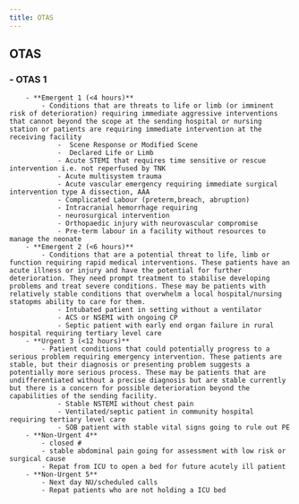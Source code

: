 ```yaml
---
title: OTAS
---
```


## OTAS
### - OTAS 1
        - **Emergent 1 (<4 hours)**
            - Conditions that are threats to life or limb (or imminent risk of deterioration) requiring immediate aggressive interventions that cannot beyond the scope at the sending hospital or nursing station or patients are requiring immediate intervention at the receiving facility
                -  Scene Response or Modified Scene 
                -  Declared Life or Limb 
                - Acute STEMI that requires time sensitive or rescue intervention i.e. not reperfused by TNK 
                - Acute multisystem trauma 
                - Acute vascular emergency requiring immediate surgical intervention type A dissection, AAA
                - Complicated Labour (preterm,breach, abruption)
                - Intracranial hemorrhage requiring
                - neurosurgical intervention 
                - Orthopaedic injury with neurovascular compromise 
                - Pre-term labour in a facility without resources to manage the neonate
        - **Emergent 2 (<6 hours)**
            - Conditions that are a potential threat to life, limb or function requiring rapid medical interventions. These patients have an acute illness or injury and have the potential for further deterioration. They need prompt treatment to stabilise developing problems and treat severe conditions. These may be patients with relatively stable conditions that overwhelm a local hospital/nursing statopms ability to care for them.
                - Intubated patient in setting without a ventilator
                - ACS or NSEMI with ongoing CP
                - Septic patient with early end organ failure in rural hospital requiring tertiary level care
        - **Urgent 3 (<12 hours)**
            - Patient conditions that could potentially progress to a serious problem requiring emergency intervention. These patients are stable, but their diagnosis or presenting problem suggests a potentially more serious process. These may be patients that are undifferentiated without a precise diagnosis but are stable currently but there is a concern for possible deterioration beyond the capabilities of the sending facility.
                - Stable NSTEMI without chest pain
                - Ventilated/septic patient in community hospital requiring tertiary level care
                - SOB patient with stable vital signs going to rule out PE
        - **Non-Urgent 4**
            - closed #
            - stable abdominal pain going for assessment with low risk or surgical cause
            - Repat from ICU to open a bed for future acutely ill patient
        - **Non-Urgent 5**
            - Next day NU/scheduled calls
            - Repat patients who are not holding a ICU bed
